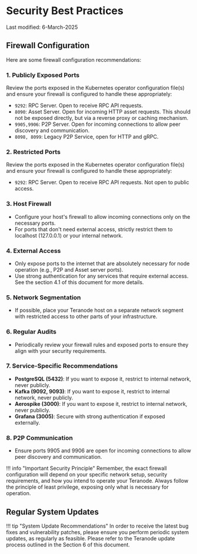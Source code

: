 # Security Best Practices

Last modified: 6-March-2025

## Firewall Configuration


Here are some firewall configuration recommendations:

### 1. Publicly Exposed Ports

Review the ports exposed in the Kubernetes operator configuration file(s) and ensure your firewall is configured to handle these appropriately:

- `9292`: RPC Server. Open to receive RPC API requests.
- `8090`: Asset Server. Open for incoming HTTP asset requests. This should not be exposed directly, but via a reverse proxy or caching mechanism.
- `9905,9906`: P2P Server. Open for incoming connections to allow peer discovery and communication.
- `8098, 8099`: Legacy P2P Service, open for HTTP and gRPC.

### 2. Restricted Ports

Review the ports exposed in the Kubernetes operator configuration file(s) and ensure your firewall is configured to handle these appropriately:

- `9292`: RPC Server. Open to receive RPC API requests. Not open to public access.

### 3. Host Firewall

- Configure your host's firewall to allow incoming connections only on the necessary ports.
- For ports that don't need external access, strictly restrict them to localhost (127.0.0.1) or your internal network.

### 4. External Access

- Only expose ports to the internet that are absolutely necessary for node operation (e.g., P2P and Asset server ports).
- Use strong authentication for any services that require external access. See the section 4.1 of this document for more details.

### 5. Network Segmentation

- If possible, place your Teranode host on a separate network segment with restricted access to other parts of your infrastructure.

### 6. Regular Audits

- Periodically review your firewall rules and exposed ports to ensure they align with your security requirements.

### 7. Service-Specific Recommendations

- **PostgreSQL (5432)**: If you want to expose it, restrict to internal network, never publicly.
- **Kafka (9092, 9093)**: If you want to expose it, restrict to internal network, never publicly.
- **Aerospike (3000)**: If you want to expose it, restrict to internal network, never publicly.
- **Grafana (3005)**: Secure with strong authentication if exposed externally.

### 8. P2P Communication

- Ensure ports 9905 and 9906 are open for incoming connections to allow peer discovery and communication.



!!! info "Important Security Principle"
    Remember, the exact firewall configuration will depend on your specific network setup, security requirements, and how you intend to operate your Teranode. Always follow the principle of least privilege, exposing only what is necessary for operation.




## Regular System Updates



!!! tip "System Update Recommendations"
    In order to receive the latest bug fixes and vulnerability patches, please ensure you perform periodic system updates, as regularly as feasible. Please refer to the Teranode update process outlined in the Section 6 of this document.
